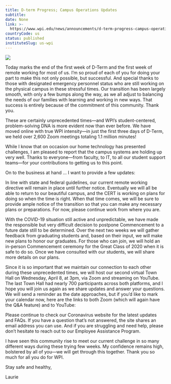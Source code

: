 ```yaml
---
title: D-term Progress; Campus Operations Updates
subtitle: 
date: None
link: >-
  https://www.wpi.edu/news/announcements/d-term-progress-campus-operations-updates
countryCode: us
status: published
instituteSlug: us-wpi
---
```

![](https://www.wpi.edu/sites/default/files/favicon.ico)

Today marks the end of the first week of D-Term and the first week of remote working for most of us. I’m so proud of each of you for doing your part to make this not only possible, but successful. And special thanks to those with designated emergency personnel status who are still working on the physical campus in these stressful times. Our transition has been largely smooth, with only a few bumps along the way, as we all adjust to balancing the needs of our families with learning and working in new ways. That success is entirely because of the commitment of this community. Thank you.

These are certainly unprecedented times—and WPI’s student-centered, problem-solving DNA is more evident now than ever before. We have moved online with true WPI intensity—in just the first three days of D-Term, we held over 2,600 Zoom meetings totaling 1.1 million minutes!

While I know that on occasion our home technology has presented challenges, I am pleased to report that the campus systems are holding up very well. Thanks to everyone—from faculty, to IT, to all our student support teams—for your contributions to getting us to this point.

On to the business at hand … I want to provide a few updates:

In line with state and federal guidelines, our current remote working directive will remain in place until further notice. Eventually we will all be able to return to our beautiful campus, and the CERT is working on plans for doing so when the time is right. When that time comes, we will be sure to provide ample notice of the transition so that you can make any necessary plans or preparations. For now, please continue work from where you are.

With the COVID-19 situation still active and unpredictable, we have made the responsible but very difficult decision to postpone Commencement to a future date still to be determined. Over the next two weeks we will gather feedback from graduating students and, based on their input, we will make new plans to honor our graduates. For those who can join, we will hold an in-person Commencement ceremony for the Great Class of 2020 when it is safe to do so. Once we have consulted with our students, we will share more details on our plans.

Since it is so important that we maintain our connection to each other during these unprecedented times, we will host our second virtual Town Hall on Wednesday, April 8, at 3pm, via Zoom and streaming on YouTube. The last Town Hall had nearly 700 participants across both platforms, and I hope you will join us again as we share updates and answer your questions. We will send a reminder as the date approaches, but if you’d like to mark your calendar now, here are the links to both Zoom (which will again have the Q&A feature) and to YouTube:

Please continue to check our Coronavirus website for the latest updates and FAQs. If you have a question that’s not answered, the site shares an email address you can use. And if you are struggling and need help, please don’t hesitate to reach out to our Employee Assistance Program.

I have seen this community rise to meet our current challenge in so many different ways during these trying few weeks. My confidence remains high, bolstered by all of you—we will get through this together. Thank you so much for all you do for WPI.

Stay safe and healthy,

Laurie